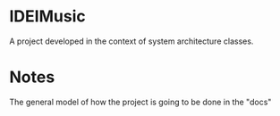 IDEIMusic
=========

A project developed in the context of system architecture classes.

Notes
=========
The general model of how the project is going to be done in the "docs"